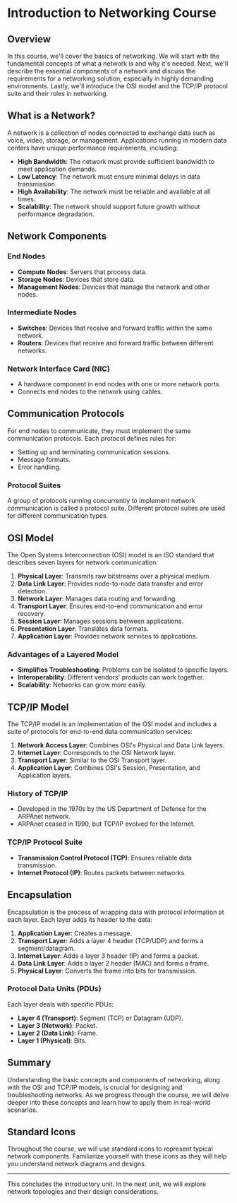 # Introduction to Networking Course

## Overview

In this course, we'll cover the basics of networking. We will start with the fundamental concepts of what a network is and why it's needed. Next, we'll describe the essential components of a network and discuss the requirements for a networking solution, especially in highly demanding environments. Lastly, we'll introduce the OSI model and the TCP/IP protocol suite and their roles in networking.

## What is a Network?

A network is a collection of nodes connected to exchange data such as voice, video, storage, or management. Applications running in modern data centers have unique performance requirements, including:

- **High Bandwidth**: The network must provide sufficient bandwidth to meet application demands.
- **Low Latency**: The network must ensure minimal delays in data transmission.
- **High Availability**: The network must be reliable and available at all times.
- **Scalability**: The network should support future growth without performance degradation.

## Network Components

### End Nodes

- **Compute Nodes**: Servers that process data.
- **Storage Nodes**: Devices that store data.
- **Management Nodes**: Devices that manage the network and other nodes.

### Intermediate Nodes

- **Switches**: Devices that receive and forward traffic within the same network.
- **Routers**: Devices that receive and forward traffic between different networks.

### Network Interface Card (NIC)

- A hardware component in end nodes with one or more network ports.
- Connects end nodes to the network using cables.

## Communication Protocols

For end nodes to communicate, they must implement the same communication protocols. Each protocol defines rules for:

- Setting up and terminating communication sessions.
- Message formats.
- Error handling.

### Protocol Suites

A group of protocols running concurrently to implement network communication is called a protocol suite. Different protocol suites are used for different communication types.

## OSI Model

The Open Systems Interconnection (OSI) model is an ISO standard that describes seven layers for network communication:

1. **Physical Layer**: Transmits raw bitstreams over a physical medium.
2. **Data Link Layer**: Provides node-to-node data transfer and error detection.
3. **Network Layer**: Manages data routing and forwarding.
4. **Transport Layer**: Ensures end-to-end communication and error recovery.
5. **Session Layer**: Manages sessions between applications.
6. **Presentation Layer**: Translates data formats.
7. **Application Layer**: Provides network services to applications.

### Advantages of a Layered Model

- **Simplifies Troubleshooting**: Problems can be isolated to specific layers.
- **Interoperability**: Different vendors' products can work together.
- **Scalability**: Networks can grow more easily.

## TCP/IP Model

The TCP/IP model is an implementation of the OSI model and includes a suite of protocols for end-to-end data communication services:

1. **Network Access Layer**: Combines OSI's Physical and Data Link layers.
2. **Internet Layer**: Corresponds to the OSI Network layer.
3. **Transport Layer**: Similar to the OSI Transport layer.
4. **Application Layer**: Combines OSI's Session, Presentation, and Application layers.

### History of TCP/IP

- Developed in the 1970s by the US Department of Defense for the ARPAnet network.
- ARPAnet ceased in 1990, but TCP/IP evolved for the Internet.

### TCP/IP Protocol Suite

- **Transmission Control Protocol (TCP)**: Ensures reliable data transmission.
- **Internet Protocol (IP)**: Routes packets between networks.

## Encapsulation

Encapsulation is the process of wrapping data with protocol information at each layer. Each layer adds its header to the data:

1. **Application Layer**: Creates a message.
2. **Transport Layer**: Adds a layer 4 header (TCP/UDP) and forms a segment/datagram.
3. **Internet Layer**: Adds a layer 3 header (IP) and forms a packet.
4. **Data Link Layer**: Adds a layer 2 header (MAC) and forms a frame.
5. **Physical Layer**: Converts the frame into bits for transmission.

### Protocol Data Units (PDUs)

Each layer deals with specific PDUs:

- **Layer 4 (Transport)**: Segment (TCP) or Datagram (UDP).
- **Layer 3 (Network)**: Packet.
- **Layer 2 (Data Link)**: Frame.
- **Layer 1 (Physical)**: Bits.

## Summary

Understanding the basic concepts and components of networking, along with the OSI and TCP/IP models, is crucial for designing and troubleshooting networks. As we progress through the course, we will delve deeper into these concepts and learn how to apply them in real-world scenarios.

## Standard Icons

Throughout the course, we will use standard icons to represent typical network components. Familiarize yourself with these icons as they will help you understand network diagrams and designs.

---

This concludes the introductory unit. In the next unit, we will explore network topologies and their design considerations.
